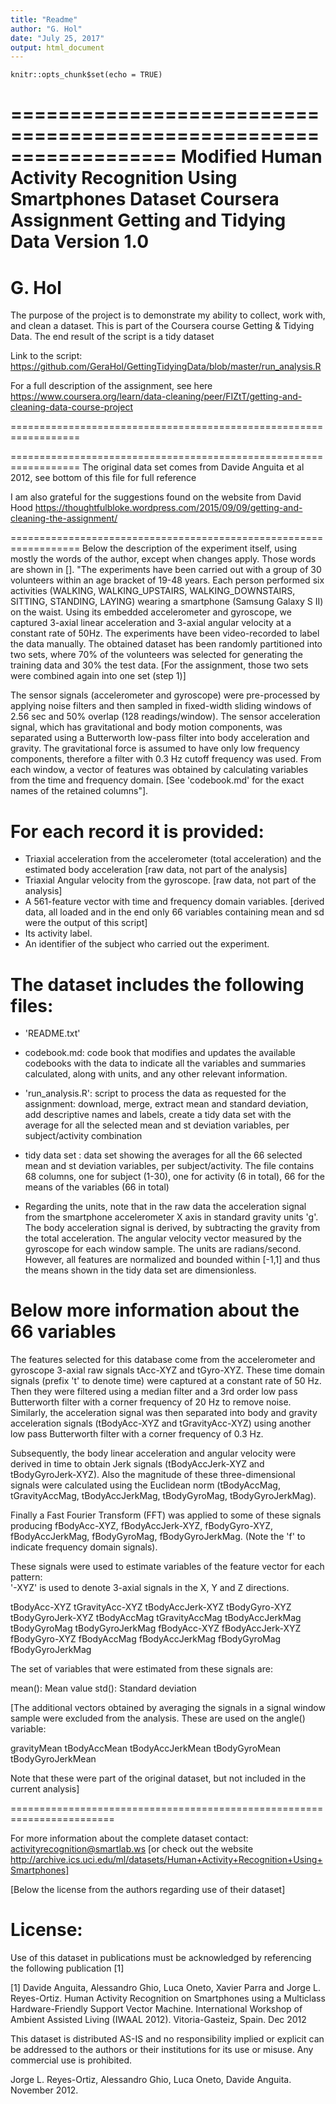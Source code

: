 ```yaml
---
title: "Readme"
author: "G. Hol"
date: "July 25, 2017"
output: html_document
---
```


```{r setup, include=FALSE}
knitr::opts_chunk$set(echo = TRUE)
```


==================================================================
Modified Human Activity Recognition Using Smartphones Dataset
Coursera Assignment Getting and Tidying Data
Version 1.0
==================================================================
G. Hol
==================================================================
The purpose of the project is to demonstrate my ability to collect,
work with, and clean a dataset. This is part of the Coursera course
Getting & Tidying Data. The end result of the script is a tidy dataset

Link to the script: 
https://github.com/GeraHol/GettingTidyingData/blob/master/run_analysis.R


For a full description of the assignment, see here 
https://www.coursera.org/learn/data-cleaning/peer/FIZtT/getting-and-cleaning-data-course-project

==================================================================

==================================================================
The original data set comes from Davide Anguita et al 2012, see bottom of this file for full reference 

I am also grateful for the suggestions found on the website from David Hood
https://thoughtfulbloke.wordpress.com/2015/09/09/getting-and-cleaning-the-assignment/

==================================================================
Below the description of the experiment itself, using mostly the words of the author, except when changes apply. Those words are shown in []. 
"The experiments have been carried out with a group of 30 volunteers within an age bracket of 19-48 years. Each person performed six activities (WALKING, WALKING_UPSTAIRS, WALKING_DOWNSTAIRS, SITTING, STANDING, LAYING) wearing a smartphone (Samsung Galaxy S II) on the waist. Using its embedded accelerometer and gyroscope, we captured 3-axial linear acceleration and 3-axial angular velocity at a constant rate of 50Hz. The experiments have been video-recorded to label the data manually. The obtained dataset has been randomly partitioned into two sets, where 70% of the volunteers was selected for generating the training data and 30% the test data. [For the assignment, those two sets were combined again into one set (step 1)]

The sensor signals (accelerometer and gyroscope) were pre-processed by applying noise filters and then sampled in fixed-width sliding windows of 2.56 sec and 50% overlap (128 readings/window). The sensor acceleration signal, which has gravitational and body motion components, was separated using a Butterworth low-pass filter into body acceleration and gravity. The gravitational force is assumed to have only low frequency components, therefore a filter with 0.3 Hz cutoff frequency was used. From each window, a vector of features was obtained by calculating variables from the time and frequency domain. [See 'codebook.md' for the exact names of the retained columns"]. 

For each record it is provided:
======================================

- Triaxial acceleration from the accelerometer (total acceleration) and the estimated body acceleration [raw data, not part of the analysis]
- Triaxial Angular velocity from the gyroscope. [raw data, not part of the analysis]
- A 561-feature vector with time and frequency domain variables. [derived data, all loaded and in the end only 66 variables containing mean and sd were the output of this script]
- Its activity label. 
- An identifier of the subject who carried out the experiment.

The dataset includes the following files:
=========================================

- 'README.txt'

- codebook.md: code book that modifies and updates the available codebooks with the data to indicate all the variables and summaries calculated, along with units, and any other relevant information.

- 'run_analysis.R': script to process the data as requested for the assignment: download, merge, extract mean and  standard deviation, add descriptive names and labels, create a tidy data set with the average for all the selected mean and st deviation variables, per subject/activity combination
 
- tidy data set : data set showing the averages for all the 66 selected mean and st deviation variables, per subject/activity. The file contains 68 columns, one for subject (1-30), one for activity (6 in total), 66 for the means of the variables (66 in total)

- Regarding the units, note that in the raw data the acceleration signal from the smartphone accelerometer X axis in standard gravity units 'g'. The body acceleration signal is derived, by subtracting the gravity from the total acceleration. The angular velocity vector measured by the gyroscope for each window sample. The units are radians/second. However, all features are normalized and bounded within [-1,1] and thus the means shown in the tidy data set are dimensionless.

Below more information about the 66 variables 
=================

The features selected for this database come from the accelerometer and gyroscope 3-axial raw signals tAcc-XYZ and tGyro-XYZ. These time domain signals (prefix 't' to denote time) were captured at a constant rate of 50 Hz. Then they were filtered using a median filter and a 3rd order low pass Butterworth filter with a corner frequency of 20 Hz to remove noise. Similarly, the acceleration signal was then separated into body and gravity acceleration signals (tBodyAcc-XYZ and tGravityAcc-XYZ) using another low pass Butterworth filter with a corner frequency of 0.3 Hz. 

Subsequently, the body linear acceleration and angular velocity were derived in time to obtain Jerk signals (tBodyAccJerk-XYZ and tBodyGyroJerk-XYZ). Also the magnitude of these three-dimensional signals were calculated using the Euclidean norm (tBodyAccMag, tGravityAccMag, tBodyAccJerkMag, tBodyGyroMag, tBodyGyroJerkMag). 

Finally a Fast Fourier Transform (FFT) was applied to some of these signals producing fBodyAcc-XYZ, fBodyAccJerk-XYZ, fBodyGyro-XYZ, fBodyAccJerkMag, fBodyGyroMag, fBodyGyroJerkMag. (Note the 'f' to indicate frequency domain signals). 

These signals were used to estimate variables of the feature vector for each pattern:  
'-XYZ' is used to denote 3-axial signals in the X, Y and Z directions.

tBodyAcc-XYZ
tGravityAcc-XYZ
tBodyAccJerk-XYZ
tBodyGyro-XYZ
tBodyGyroJerk-XYZ
tBodyAccMag
tGravityAccMag
tBodyAccJerkMag
tBodyGyroMag
tBodyGyroJerkMag
fBodyAcc-XYZ
fBodyAccJerk-XYZ
fBodyGyro-XYZ
fBodyAccMag
fBodyAccJerkMag
fBodyGyroMag
fBodyGyroJerkMag

The set of variables that were estimated from these signals are: 

mean(): Mean value
std(): Standard deviation

[The additional vectors obtained by averaging the signals in a signal window sample were excluded from the analysis. These are used on the angle() variable:

gravityMean
tBodyAccMean
tBodyAccJerkMean
tBodyGyroMean
tBodyGyroJerkMean

Note that these were part of the original dataset, but not included in the current analysis]

========================================================================

For more information about the complete dataset contact: activityrecognition@smartlab.ws
[or check out the website http://archive.ics.uci.edu/ml/datasets/Human+Activity+Recognition+Using+Smartphones]


[Below the license from the authors regarding use of their dataset]

License:
========
Use of this dataset in publications must be acknowledged by referencing the following publication [1] 

[1] Davide Anguita, Alessandro Ghio, Luca Oneto, Xavier Parra and Jorge L. Reyes-Ortiz. Human Activity Recognition on Smartphones using a Multiclass Hardware-Friendly Support Vector Machine. International Workshop of Ambient Assisted Living (IWAAL 2012). Vitoria-Gasteiz, Spain. Dec 2012

This dataset is distributed AS-IS and no responsibility implied or explicit can be addressed to the authors or their institutions for its use or misuse. Any commercial use is prohibited.

Jorge L. Reyes-Ortiz, Alessandro Ghio, Luca Oneto, Davide Anguita. November 2012.


